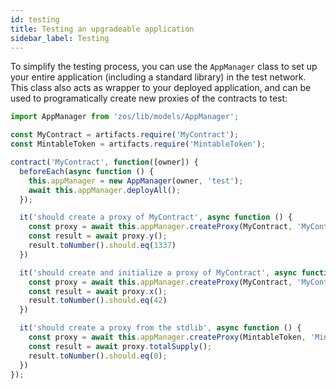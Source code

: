 ```yaml
---
id: testing
title: Testing an upgradeable application
sidebar_label: Testing
---
```


To simplify the testing process, you can use the `AppManager` class to set up your entire application (including a standard library) in the test network. This class also acts as wrapper to your deployed application, and can be used to programatically create new proxies of the contracts to test:

```js
import AppManager from 'zos/lib/models/AppManager';

const MyContract = artifacts.require('MyContract');
const MintableToken = artifacts.require('MintableToken');

contract('MyContract', function([owner]) {
  beforeEach(async function () {
    this.appManager = new AppManager(owner, 'test');
    await this.appManager.deployAll();
  });

  it('should create a proxy of MyContract', async function () {
    const proxy = await this.appManager.createProxy(MyContract, 'MyContract');
    const result = await proxy.y();
    result.toNumber().should.eq(1337)
  })

  it('should create and initialize a proxy of MyContract', async function () {
    const proxy = await this.appManager.createProxy(MyContract, 'MyContract', 'initialize', [42]);
    const result = await proxy.x();
    result.toNumber().should.eq(42)
  })

  it('should create a proxy from the stdlib', async function () {
    const proxy = await this.appManager.createProxy(MintableToken, 'MintableToken');
    const result = await proxy.totalSupply();
    result.toNumber().should.eq(0);
  })
});
```
